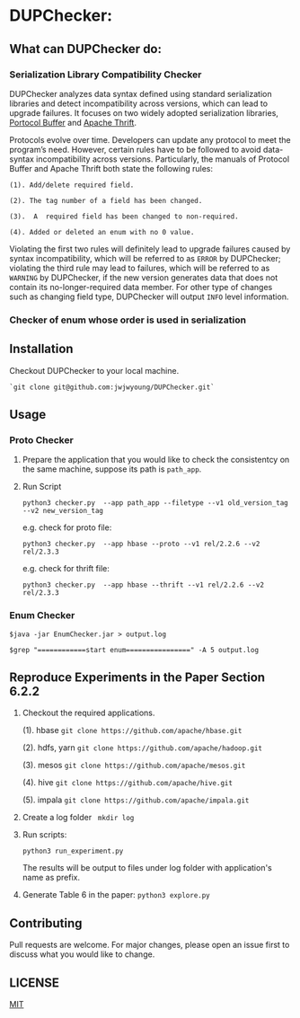 # DUPChecker: 

## What can DUPChecker do:

### Serialization Library Compatibility Checker
DUPChecker analyzes data syntax defined using standard serialization libraries and detect incompatibility across versions, which can lead to upgrade failures. 
It focuses on two widely adopted serialization libraries, [Portocol Buffer](https://developers.google.com/protocol-buffers/docs/proto.) and [Apache Thrift](https://diwakergupta.github.io/thrift-missing-guide/).

Protocols evolve over time. Developers can update any protocol to meet the program’s need. However, certain rules have to be followed to avoid data-syntax incompatibility across versions. Particularly, the manuals of Protocol Buffer and Apache Thrift both state the following rules:

    (1). Add/delete required field. 

    (2). The tag number of a field has been changed.

    (3).  A  required field has been changed to non-required. 
    
    (4). Added or deleted an enum with no 0 value.

Violating the first two rules will definitely lead to upgrade failures caused by syntax incompatibility, which will be referred to as `ERROR` by DUPChecker; violating the third rule may lead to failures, which will be referred to as `WARNING` by DUPChecker, if the new version generates data that does not contain its no-longer-required data member. For other type of changes such as changing field type,
DUPChecker will output `INFO` level information. 

### Checker of enum whose order is used in serialization


## Installation

Checkout DUPChecker to your local machine.

    `git clone git@github.com:jwjwyoung/DUPChecker.git`

## Usage

### Proto Checker
1. Prepare the application that you would like to check the consistentcy on the same machine, suppose its path is `path_app`. 

2. Run Script

    `python3 checker.py  --app path_app --filetype --v1 old_version_tag --v2 new_version_tag`

    e.g. check for proto file:

    `python3 checker.py  --app hbase --proto --v1 rel/2.2.6 --v2 rel/2.3.3`
    
    e.g. check for thrift file:

    `python3 checker.py  --app hbase --thrift --v1 rel/2.2.6 --v2 rel/2.3.3`
### Enum Checker

    $java -jar EnumChecker.jar > output.log

    $grep "============start enum================" -A 5 output.log
    

## Reproduce Experiments in the Paper Section 6.2.2

1. Checkout the required applications. 

      (1). hbase `git clone https://github.com/apache/hbase.git`
      
      (2). hdfs, yarn `git clone https://github.com/apache/hadoop.git`
      
      (3). mesos `git clone https://github.com/apache/mesos.git`

      (4). hive `git clone https://github.com/apache/hive.git`

      (5). impala `git clone https://github.com/apache/impala.git`
2. Create a log folder
    ` mkdir log`

3. Run scripts:

    `python3 run_experiment.py` 

    The results will be output to files under log folder with application's name as prefix.
4. Generate Table 6 in the paper:
    `python3 explore.py`
    
## Contributing

Pull requests are welcome. For major changes, please open an issue first to discuss what you would like to change.

## LICENSE

[MIT](https://github.com/jwjwyoung/DUPChecker/blob/master/LICENSE)
